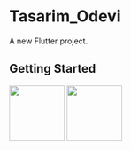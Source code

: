 # Tasarim_Odevi

A new Flutter project.

## Getting Started

<img src="https://github.com/onurmelikoglu/Flutter_Bootcamp_Techcareer/assets/60974044/880fd114-0bd1-4671-b5c9-009778d2558e" width="100">
<img src="https://github.com/onurmelikoglu/Flutter_Bootcamp_Techcareer/assets/60974044/738b0b75-26ad-444d-a7c1-2591f8072ccc" width="100">




